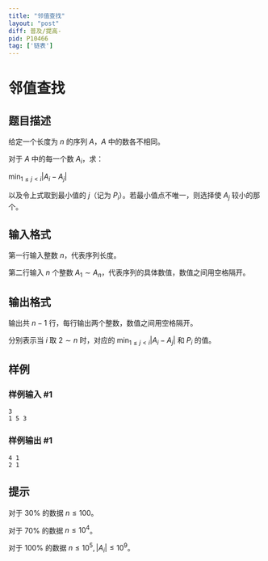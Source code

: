 ```yaml
---
title: "邻值查找"
layout: "post"
diff: 普及/提高-
pid: P10466
tag: ['链表']
---
```

# 邻值查找
## 题目描述

给定一个长度为 $n$ 的序列 $A$，$A$ 中的数各不相同。

对于 $A$ 中的每一个数 $A_i$，求：

$\min_{1 \le j <i}|A_i-A_j|$

以及令上式取到最小值的 $j$（记为 $P_i$）。若最小值点不唯一，则选择使 $A_j$ 较小的那个。
## 输入格式

第一行输入整数 $n$，代表序列长度。

第二行输入 $n$ 个整数 $A_1 \sim A_n$，代表序列的具体数值，数值之间用空格隔开。
## 输出格式

输出共 $n-1$ 行，每行输出两个整数，数值之间用空格隔开。

分别表示当 $i$ 取 $2 \sim n$ 时，对应的 $\min_{1 \le j <i}|A_i-A_j|$ 和 $P_i$ 的值。
## 样例

### 样例输入 #1
```
3
1 5 3
```
### 样例输出 #1
```
4 1
2 1
```
## 提示

对于 $30\%$ 的数据 $n \le 100$。

对于 $70\%$ 的数据 $n \le 10^4$。

对于 $100\%$ 的数据 $n \le 10^5,|A_i| \le 10^9$。
